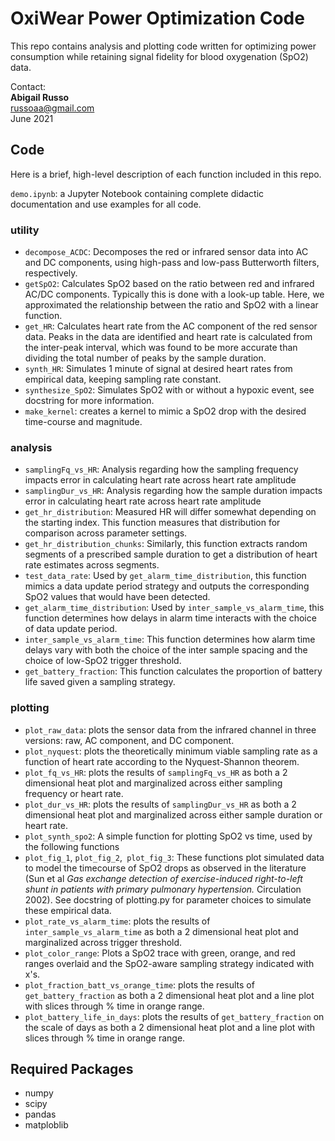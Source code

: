 OxiWear Power Optimization Code
===========================================

This repo contains analysis and plotting code written for optimizing power consumption while retaining signal fidelity for blood oxygenation (SpO2) data.

Contact:\
**Abigail Russo**\
russoaa@gmail.com\
June 2021

## Code
Here is a brief, high-level description of each function included in this repo. 

`demo.ipynb`: a Jupyter Notebook containing complete didactic documentation and use examples for all code.

### utility

- `decompose_ACDC`: Decomposes the red or infrared sensor data into AC and DC components, using high-pass and low-pass Butterworth filters, respectively. 
- `getSpO2`: Calculates SpO2 based on the ratio between red and infrared AC/DC components. Typically this is done with a look-up table. Here, we approximated the relationship between the ratio and SpO2 with a linear function.
- `get_HR`: Calculates heart rate from the AC component of the red sensor data. Peaks in the data are identified and heart rate is calculated from the inter-peak interval, which was found to be more accurate than dividing the total number of peaks by the sample duration.
- `synth_HR`: Simulates 1 minute of signal at desired heart rates from empirical data, keeping sampling rate constant.
- `synthesize_SpO2`: Simulates SpO2 with or without a hypoxic event, see docstring for more information.
- `make_kernel`: creates a kernel to mimic a SpO2 drop with the desired time-course and magnitude.

### analysis
- `samplingFq_vs_HR`: Analysis regarding how the sampling frequency impacts error in calculating heart rate across heart rate amplitude
- `samplingDur_vs_HR`: Analysis regarding how the sample duration impacts error in calculating heart rate across heart rate amplitude
- `get_hr_distribution`:  Measured HR will differ somewhat depending on the starting index. This function measures that distribution for comparison across parameter settings.
- `get_hr_distribution_chunks`:  Similarly, this function extracts random segments of a prescribed sample duration to get a distribution of heart rate estimates across segments. 
- `test_data_rate`:  Used by `get_alarm_time_distribution`, this function mimics a data update period strategy and outputs the corresponding SpO2 values that would have been detected.
- `get_alarm_time_distribution`: Used by `inter_sample_vs_alarm_time`,  this function determines how delays in alarm time interacts with the choice of data update period. 
- `inter_sample_vs_alarm_time`:  This function determines how alarm time delays vary with both the choice of the inter sample spacing and the choice of low-SpO2 trigger threshold.
- `get_battery_fraction`: This function calculates the proportion of battery life saved given a sampling strategy.


### plotting

- `plot_raw_data`: plots the sensor data from the infrared channel in three versions: raw, AC component, and DC component.
- `plot_nyquest`: plots the theoretically minimum viable sampling rate as a function of heart rate according to the Nyquest-Shannon theorem.
- `plot_fq_vs_HR`: plots the results of `samplingFq_vs_HR` as both a 2 dimensional heat plot and marginalized across either sampling frequency or heart rate.
- `plot_dur_vs_HR`: plots the results of `samplingDur_vs_HR` as both a 2 dimensional heat plot and marginalized across either sample duration or heart rate.
- `plot_synth_spo2`: A simple function for plotting SpO2 vs time, used by the following functions
- `plot_fig_1`, `plot_fig_2`,` plot_fig_3`: These functions plot simulated data to model the timecourse of SpO2 drops as observed in the literature (Sun et al _Gas exchange detection of exercise-induced right-to-left shunt in patients with primary pulmonary hypertension._ Circulation 2002). See docstring of plotting.py for parameter choices to simulate these empirical data.
- `plot_rate_vs_alarm_time`: plots the results of `inter_sample_vs_alarm_time` as both a 2 dimensional heat plot and marginalized across trigger threshold.
- `plot_color_range`: Plots a SpO2 trace with green, orange, and red ranges overlaid and the SpO2-aware sampling strategy indicated with x's.
- `plot_fraction_batt_vs_orange_time`:  plots the results of `get_battery_fraction` as both a 2 dimensional heat plot and a line plot with slices through % time in orange range.
- `plot_battery_life_in_days`: plots the results of `get_battery_fraction` on the scale of days as both a 2 dimensional heat plot and a line plot with slices through % time in orange range.


## Required Packages
- numpy
- scipy
- pandas
- matploblib

